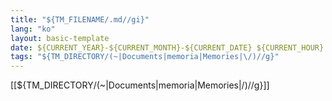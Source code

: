 ```yaml
---
title: "${TM_FILENAME/.md//gi}"
lang: "ko"
layout: basic-template
date: ${CURRENT_YEAR}-${CURRENT_MONTH}-${CURRENT_DATE} ${CURRENT_HOUR}:${CURRENT_MINUTE}:${CURRENT_SECOND} +9000
tags: "${TM_DIRECTORY/(~|Documents|memoria|Memories|\/)//g}"
---
```

[[${TM_DIRECTORY/(~|Documents|memoria|Memories|\/)//g}]]
